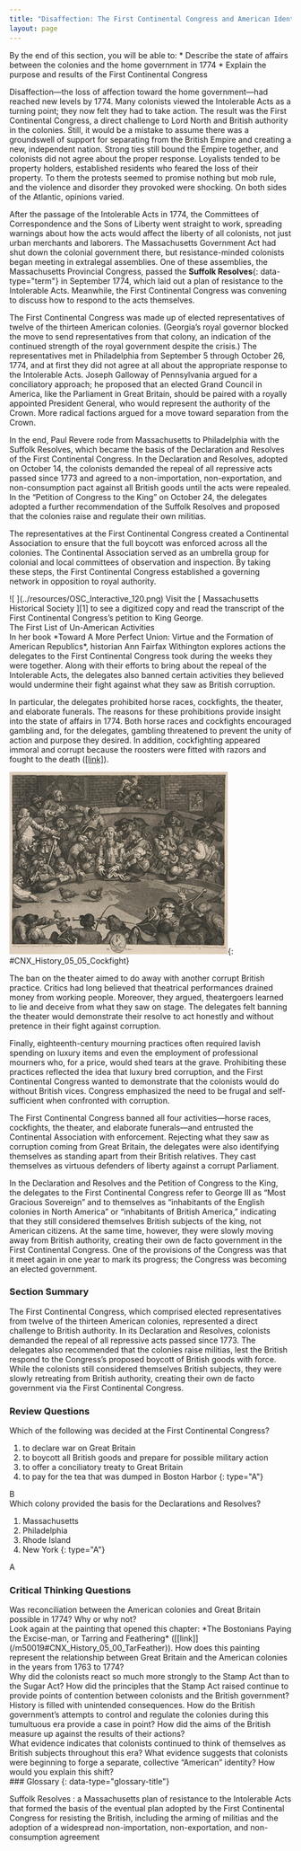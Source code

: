 ```yaml
---
title: "Disaffection: The First Continental Congress and American Identity"
layout: page
---
```



<div data-type="abstract" markdown="1">
By the end of this section, you will be able to:
* Describe the state of affairs between the colonies and the home government in 1774
* Explain the purpose and results of the First Continental Congress

</div>

Disaffection—the loss of affection toward the home government—had reached new levels by 1774. Many colonists viewed the Intolerable Acts as a turning point; they now felt they had to take action. The result was the First Continental Congress, a direct challenge to Lord North and British authority in the colonies. Still, it would be a mistake to assume there was a groundswell of support for separating from the British Empire and creating a new, independent nation. Strong ties still bound the Empire together, and colonists did not agree about the proper response. Loyalists tended to be property holders, established residents who feared the loss of their property. To them the protests seemed to promise nothing but mob rule, and the violence and disorder they provoked were shocking. On both sides of the Atlantic, opinions varied.

After the passage of the Intolerable Acts in 1774, the Committees of Correspondence and the Sons of Liberty went straight to work, spreading warnings about how the acts would affect the liberty of all colonists, not just urban merchants and laborers. The Massachusetts Government Act had shut down the colonial government there, but resistance-minded colonists began meeting in extralegal assemblies. One of these assemblies, the Massachusetts Provincial Congress, passed the **Suffolk Resolves**{: data-type="term"} in September 1774, which laid out a plan of resistance to the Intolerable Acts. Meanwhile, the First Continental Congress was convening to discuss how to respond to the acts themselves.

The First Continental Congress was made up of elected representatives of twelve of the thirteen American colonies. (Georgia’s royal governor blocked the move to send representatives from that colony, an indication of the continued strength of the royal government despite the crisis.) The representatives met in Philadelphia from September 5 through October 26, 1774, and at first they did not agree at all about the appropriate response to the Intolerable Acts. Joseph Galloway of Pennsylvania argued for a conciliatory approach; he proposed that an elected Grand Council in America, like the Parliament in Great Britain, should be paired with a royally appointed President General, who would represent the authority of the Crown. More radical factions argued for a move toward separation from the Crown.

In the end, Paul Revere rode from Massachusetts to Philadelphia with the Suffolk Resolves, which became the basis of the Declaration and Resolves of the First Continental Congress. In the Declaration and Resolves, adopted on October 14, the colonists demanded the repeal of all repressive acts passed since 1773 and agreed to a non-importation, non-exportation, and non-consumption pact against all British goods until the acts were repealed. In the “Petition of Congress to the King” on October 24, the delegates adopted a further recommendation of the Suffolk Resolves and proposed that the colonies raise and regulate their own militias.

The representatives at the First Continental Congress created a Continental Association to ensure that the full boycott was enforced across all the colonies. The Continental Association served as an umbrella group for colonial and local committees of observation and inspection. By taking these steps, the First Continental Congress established a governing network in opposition to royal authority.

<div data-type="note" data-has-label="true" class="history click-and-explore" data-label="Click and Explore" markdown="1">
<span data-type="media" data-alt=" "> ![ ](../resources/OSC_Interactive_120.png) </span>
Visit the [ Massachusetts Historical Society ][1] to see a digitized copy and read the transcript of the First Continental Congress’s petition to King George.

</div>

<div data-type="note" data-has-label="true" class="history defining-american" data-label="Defining American" markdown="1">
<div data-type="title">
The First List of Un-American Activities
</div>
In her book *Toward A More Perfect Union: Virtue and the Formation of American Republics*, historian Ann Fairfax Withington explores actions the delegates to the First Continental Congress took during the weeks they were together. Along with their efforts to bring about the repeal of the Intolerable Acts, the delegates also banned certain activities they believed would undermine their fight against what they saw as British corruption.

In particular, the delegates prohibited horse races, cockfights, the theater, and elaborate funerals. The reasons for these prohibitions provide insight into the state of affairs in 1774. Both horse races and cockfights encouraged gambling and, for the delegates, gambling threatened to prevent the unity of action and purpose they desired. In addition, cockfighting appeared immoral and corrupt because the roosters were fitted with razors and fought to the death ([\[link\]](#CNX_History_05_05_Cockfight)).

![An engraving shows an unruly crowd watching a cockfight and betting on the results.](../resources/CNX_History_05_05_Cockfight.jpg "Cockfights, as depicted in The Cockpit (1759) by British artist and engraver William Hogarth, were among the entertainments the First Continental Congress sought to outlaw, considering them un-American."){: #CNX_History_05_05_Cockfight}


The ban on the theater aimed to do away with another corrupt British practice. Critics had long believed that theatrical performances drained money from working people. Moreover, they argued, theatergoers learned to lie and deceive from what they saw on stage. The delegates felt banning the theater would demonstrate their resolve to act honestly and without pretence in their fight against corruption.

Finally, eighteenth-century mourning practices often required lavish spending on luxury items and even the employment of professional mourners who, for a price, would shed tears at the grave. Prohibiting these practices reflected the idea that luxury bred corruption, and the First Continental Congress wanted to demonstrate that the colonists would do without British vices. Congress emphasized the need to be frugal and self-sufficient when confronted with corruption.

The First Continental Congress banned all four activities—horse races, cockfights, the theater, and elaborate funerals—and entrusted the Continental Association with enforcement. Rejecting what they saw as corruption coming from Great Britain, the delegates were also identifying themselves as standing apart from their British relatives. They cast themselves as virtuous defenders of liberty against a corrupt Parliament.

</div>

In the Declaration and Resolves and the Petition of Congress to the King, the delegates to the First Continental Congress refer to George III as “Most Gracious Sovereign” and to themselves as “inhabitants of the English colonies in North America” or “inhabitants of British America,” indicating that they still considered themselves British subjects of the king, not American citizens. At the same time, however, they were slowly moving away from British authority, creating their own de facto government in the First Continental Congress. One of the provisions of the Congress was that it meet again in one year to mark its progress; the Congress was becoming an elected government.

### Section Summary

The First Continental Congress, which comprised elected representatives from twelve of the thirteen American colonies, represented a direct challenge to British authority. In its Declaration and Resolves, colonists demanded the repeal of all repressive acts passed since 1773. The delegates also recommended that the colonies raise militias, lest the British respond to the Congress’s proposed boycott of British goods with force. While the colonists still considered themselves British subjects, they were slowly retreating from British authority, creating their own de facto government via the First Continental Congress.

### Review Questions

<div data-type="exercise">
<div data-type="problem" markdown="1">
Which of the following was decided at the First Continental Congress?

1.  to declare war on Great Britain
2.  to boycott all British goods and prepare for possible military action
3.  to offer a conciliatory treaty to Great Britain
4.  to pay for the tea that was dumped in Boston Harbor
{: type="A"}

</div>
<div data-type="solution" markdown="1">
B

</div>
</div>

<div data-type="exercise">
<div data-type="problem" markdown="1">
Which colony provided the basis for the Declarations and Resolves?

1.  Massachusetts
2.  Philadelphia
3.  Rhode Island
4.  New York
{: type="A"}

</div>
<div data-type="solution" markdown="1">
A

</div>
</div>

### Critical Thinking Questions

<div data-type="exercise">
<div data-type="problem" markdown="1">
Was reconciliation between the American colonies and Great Britain possible in 1774? Why or why not?

</div>
</div>

<div data-type="exercise">
<div data-type="problem" markdown="1">
Look again at the painting that opened this chapter: *The Bostonians Paying the Excise-man, or Tarring and Feathering* ([[link]](/m50019#CNX_History_05_00_TarFeather)). How does this painting represent the relationship between Great Britain and the American colonies in the years from 1763 to 1774?

</div>
</div>

<div data-type="exercise">
<div data-type="problem" markdown="1">
Why did the colonists react so much more strongly to the Stamp Act than to the Sugar Act? How did the principles that the Stamp Act raised continue to provide points of contention between colonists and the British government?

</div>
</div>

<div data-type="exercise">
<div data-type="problem" markdown="1">
History is filled with unintended consequences. How do the British government’s attempts to control and regulate the colonies during this tumultuous era provide a case in point? How did the aims of the British measure up against the results of their actions?

</div>
</div>

<div data-type="exercise">
<div data-type="problem" markdown="1">
What evidence indicates that colonists continued to think of themselves as British subjects throughout this era? What evidence suggests that colonists were beginning to forge a separate, collective “American” identity? How would you explain this shift?

</div>
</div>

<div data-type="glossary" markdown="1">
### Glossary
{: data-type="glossary-title"}

Suffolk Resolves
: a Massachusetts plan of resistance to the Intolerable Acts that formed the basis of the eventual plan adopted by the First Continental Congress for resisting the British, including the arming of militias and the adoption of a widespread non-importation, non-exportation, and non-consumption agreement

</div>



[1]: http://openstaxcollege.org/l/firstcongress
